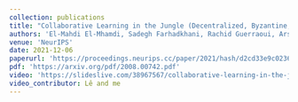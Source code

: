 ```yaml
---
collection: publications
title: "Collaborative Learning in the Jungle (Decentralized, Byzantine, Heterogeneous, Asynchronous and Nonconvex Learning)"
authors: 'El-Mahdi El-Mhamdi, Sadegh Farhadkhani, Rachid Guerraoui, Arsany Guirguis, Lê Nguyên Hoang, Sébastien Rouault'
venue: 'NeurIPS'
date: 2021-12-06
paperurl: 'https://proceedings.neurips.cc/paper/2021/hash/d2cd33e9c0236a8c2d8bd3fa91ad3acf-Abstract.html'
pdf: 'https://arxiv.org/pdf/2008.00742.pdf'
video: 'https://slideslive.com/38967567/collaborative-learning-in-the-jungle?locale=cs&ref=speaker-87609'
video_contributor: Lê and me
---
```



